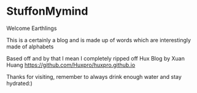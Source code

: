 StuffonMymind
========

Welcome Earthlings

This is a certainly a blog and is made up of words which are interestingly made of alphabets

Based off and by that I mean I completely ripped off Hux Blog by Xuan Huang https://github.com/Huxpro/huxpro.github.io 

Thanks for visiting, remember to always drink enough water and stay hydrated:)
